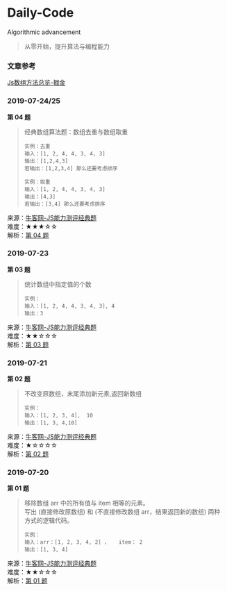 # Daily-Code
Algorithmic advancement
   
      
      

> 从零开始，提升算法与编程能力 

### 文章参考
[Js数组方法总览-掘金](https://juejin.im/post/5bb753bd6fb9a05d2272b673#heading-22)


### 2019-07-24/25
**第 04 题**
> 经典数组算法题：数组去重与数组取重
> ```
> 实例：去重
> 输入：[1, 2, 4, 4, 3, 4, 3]
> 输出：[1,2,4,3]   
> 若输出：[1,2,3,4] 那么还要考虑排序
>    
> 实例：取重
> 输入：[1, 2, 4, 4, 3, 4, 3]
> 输出：[4,3] 
> 若输出：[3,4] 那么还要考虑排序
>```
来源：[牛客网-JS能力测评经典题](https://www.nowcoder.com/ta/js-assessment)  
难度：★★★☆☆  
解析：[第 04 题](https://github.com/doubleyao5753/Daily-Code/issues/4)  


### 2019-07-23
**第 03 题**
> 统计数组中指定值的个数
> ```
> 实例：
> 输入：[1, 2, 4, 4, 3, 4, 3], 4
> 输出：3
>```
来源：[牛客网-JS能力测评经典题](https://www.nowcoder.com/ta/js-assessment)  
难度：★★☆☆☆  
解析：[第 03 题](https://github.com/doubleyao5753/Daily-Code/issues/3)  


### 2019-07-21
**第 02 题**
> 不改变原数组，末尾添加新元素,返回新数组
> ```
> 实例：
> 输入：[1, 2, 3, 4],  10
> 输出：[1, 3, 4,10]
> ```
来源：[牛客网-JS能力测评经典题](https://www.nowcoder.com/ta/js-assessment)  
难度：★☆☆☆☆  
解析：[第 02 题](https://github.com/doubleyao5753/Daily-Code/issues/2)


### 2019-07-20

**第 01 题**  
> 移除数组 arr 中的所有值与 item 相等的元素。  
> 写出 (直接修改原数组) 和 (不直接修改数组 arr，结果返回新的数组) 两种方式的逻辑代码。  
> ```
> 实例：
> 输入：arr：[1, 2, 3, 4, 2] ，   item： 2  
> 输出：[1, 3, 4]
> ```
来源：[牛客网-JS能力测评经典题](https://www.nowcoder.com/ta/js-assessment)  
难度：★★☆☆☆  
解析：[第 01 题](https://github.com/doubleyao5753/Daily-Code/issues/1)

